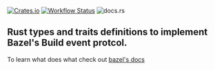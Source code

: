 [![Crates.io](https://img.shields.io/crates/v/bazel-bep.svg)](https://crates.io/crates/bazel-bep)
[![Workflow Status](https://github.com/ChristianBelloni/bazel-bep/workflows/main/badge.svg)](https://github.com/ChristianBelloni/bazel-bep/actions?query=workflow%3A%22main%22)
![docs.rs](https://img.shields.io/docsrs/bazel-bep)

## Rust types and traits definitions to implement Bazel's Build event protcol.

To learn what does what check out [bazel's docs](https://bazel.build/remote/bep)
